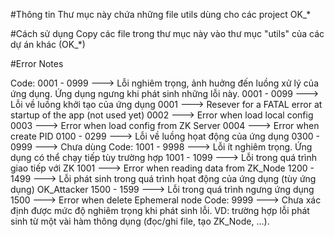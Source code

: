 #Thông tin
Thư mục này chứa những file utils dùng cho các project OK_*

#Cách sử dụng
Copy các file trong thư mục này vào thư mục "utils" của các dự án khác (OK_*)

#Error Notes

Code: 0001 - 0999 ---> Lỗi nghiêm trọng, ảnh huởng đến luồng xử lý của ứng dụng. Ứng dụng ngưng khi phát sinh những lỗi này.
  0001 - 0099 ---> Lỗi về luồng khởi tạo của ứng dụng
    0001 ---> Resever for a FATAL error at startup of the app (not used yet)
    0002 ---> Error when load local config
    0003 ---> Error when load config from ZK Server
    0004 ---> Error when create PID
  0100 - 0299 ---> Lỗi về luồng họat động của ứng dụng
  0300 - 0999 ---> Chưa dùng
Code: 1001 - 9998 ---> Lỗi ít nghiêm trọng. Ứng dụng có thể chạy tiếp tùy trường hợp
  1001 - 1099 ---> Lỗi trong quá trình giao tiếp với ZK
    1001 ---> Error when reading data from ZK_Node
  1200 - 1499 ---> Lỗi phát sinh trong quá trình họat động của ứng dụng (tùy ứng dụng)
    OK_Attacker
  1500 - 1599 ---> Lỗi trong quá trình ngưng ứng dụng
    1500 ---> Error when delete Ephemeral node
Code: 9999 ---> Chưa xác định được mức độ nghiêm trọng khi phát sinh lỗi. VD: trường hợp lỗi phát sinh từ một vài hàm thông dụng (đọc/ghi file, tạo ZK_Node, ...).